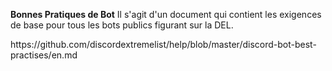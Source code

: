 **Bonnes Pratiques de Bot** Il s'agit d'un document qui contient les exigences de base pour tous les bots publics figurant sur la DEL.

https\://github.com/discordextremelist/help/blob/master/discord-bot-best-practises/en.md